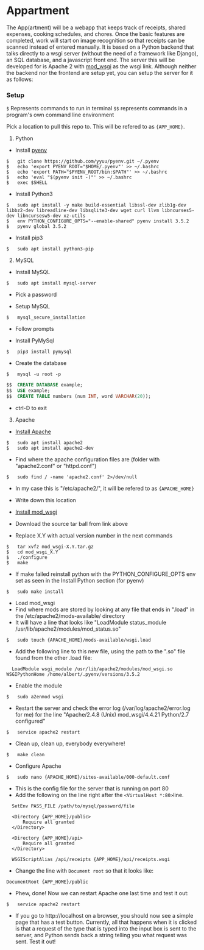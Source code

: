 # Appartment

The App(artment) will be a webapp that keeps track of receipts, shared expenses, cooking schedules, and chores. Once the basic features are completed, work will start on image recognition so that receipts can be scanned instead of entered manually. It is based on a Python backend that talks directly to a wsgi server (without the need of a framework like Django), an SQL database, and a javascript front end. The server this will be developed for is Apache 2 with [mod_wsgi](https://modwsgi.readthedocs.io/en/develop/) as the wsgi link. Although neither the backend nor the frontend are setup yet, you can setup the server for it as follows:

### Setup
`$` Represents commands to run in terminal
`$$` represents commands in a program's own command line environment

Pick a location to pull this repo to. This will be refered to as `{APP_HOME}`.

1. Python

  -	Install [pyenv](https://github.com/yyuu/pyenv#basic-github-checkout)
  ```shell
$	git clone https://github.com/yyuu/pyenv.git ~/.pyenv
$	echo 'export PYENV_ROOT="$HOME/.pyenv"' >> ~/.bashrc
$	echo 'export PATH="$PYENV_ROOT/bin:$PATH"' >> ~/.bashrc
$	echo 'eval "$(pyenv init -)"' >> ~/.bashrc
$	exec $SHELL
 ```
  -	Install Python3
  ```shell
$	sudo apt install -y make build-essential libssl-dev zlib1g-dev libbz2-dev libreadline-dev libsqlite3-dev wget curl llvm libncurses5-dev libncursesw5-dev xz-utils
$	env PYTHON_CONFIGURE_OPTS="--enable-shared" pyenv install 3.5.2
$	pyenv global 3.5.2
```
  -	Install pip3
  ```shell
$	sudo apt install python3-pip
```

2. MySQL

  -	Install MySQL
  ```shell
$	sudo apt install mysql-server
```
  -	Pick a password

  -	Setup MySQL
  ```shell
$	mysql_secure_installation
```
  -	Follow prompts

  -	Install PyMySql
  ```shell
$	pip3 install pymysql
```
  -	Create the database
  ```shell
$	mysql -u root -p
```
  ```SQL
$$	CREATE DATABASE example;
$$	USE example;
$$	CREATE TABLE numbers (num INT, word VARCHAR(20));
```
  -	ctrl-D to exit
  
3. Apache

  -	[Install Apache](https://www.digitalocean.com/community/tutorials/how-to-set-up-an-apache-mysql-and-python-lamp-server-without-frameworks-on-ubuntu-14-04)
  ```shell
$	sudo apt install apache2
$	sudo apt install apache2-dev
```
  -	Find where the apache configuration files are (folder with "apache2.conf" or "httpd.conf")
  ```shell
$	sudo find / -name 'apache2.conf' 2>/dev/null
```
  -	In my case this is "/etc/apache2/", it will be refered to as `{APACHE_HOME}`
  -	Write down this location

  -	[Install mod_wsgi](http://modwsgi.readthedocs.io/en/develop/user-guides/quick-installation-guide.html)
  - Download the source tar ball from link above
  -	Replace X.Y with actual version number in the next commands
  ```shell
$	tar xvfz mod_wsgi-X.Y.tar.gz
$	cd mod_wsgi_X.Y
$	./configure
$	make
```
  -	If make failed reinstall python with the PYTHON_CONFIGURE_OPTS env set as seen in the Install Python section (for pyenv)
  ```shell
$	sudo make install
```
  -	Load mod_wsgi
  -	Find where mods are stored by looking at any file that ends in ".load" in the /etc/apache2/mods-available/ directory
  -	It will have a line that looks like "LoadModule status_module /usr/lib/apache2/modules/mod_status.so"
  ```shell
$	sudo touch {APACHE_HOME}/mods-available/wsgi.load
```
  -	Add the following line to this new file, using the path to the ".so" file found from the other .load file:
  ```
	LoadModule wsgi_module /usr/lib/apache2/modules/mod_wsgi.so
  WSGIPythonHome /home/albert/.pyenv/versions/3.5.2
```
  -	Enable the module
  ```shell
$	sudo a2enmod wsgi
```
  -	Restart the server and check the error log (/var/log/apache2/error.log for me) for the line "Apache/2.4.8 (Unix) mod_wsgi/4.4.21 Python/2.7 configured"
  ```shell
$	service apache2 restart
```
  -	Clean up, clean up, everybody everywhere!
  ```shell
$	make clean
```
  -	Configure Apache
  ```shell
$	sudo nano {APACHE_HOME}/sites-available/000-default.conf
```
  -	This is the config file for the server that is running on port 80
  -	Add the following on the line right after the `<VirtualHost *:80>`line.
  ```
	SetEnv PASS_FILE /path/to/mysql/password/file
  
	<Directory {APP_HOME}/public>
		Require all granted
	</Directory>

	<Directory {APP_HOME}/api>
		Require all granted
	</Directory>

	WSGIScriptAlias /api/receipts {APP_HOME}/api/receipts.wsgi
```
  -	Change the line with `Document root` so that it looks like:
  ```
  DocumentRoot {APP_HOME}/public
 ```
  - Phew, done! Now we can restart Apache one last time and test it out:
  ```shell
$	service apache2 restart
```
  - If you go to http://localhost on a browser, you should now see a simple page that has a test button. Currently, all that happens when it is clicked is that a request of the type that is typed into the input box is sent to the server, and Python sends back a string telling you what request was sent. Test it out!
